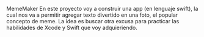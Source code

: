 MemeMaker
En este proyecto voy a construir una app (en lenguaje swift), la cual nos 
va a permitir agregar texto divertido en una foto, el popular concepto de 
meme. 
La idea es buscar otra excusa para practicar las habilidades de  Xcode y 
Swift que voy adquieriendo.
